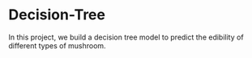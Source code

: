 # Decision-Tree
In this project, we build a decision tree model to predict the edibility of different types of mushroom.
